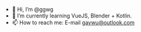 - 👋 Hi, I’m @ggwg
- 🌱 I’m currently learning VueJS, Blender + Kotlin.
- 📫 How to reach me: E-mail gavwu@outlook.com

<!---
ggwg/ggwg is a ✨ special ✨ repository because its `README.md` (this file) appears on your GitHub profile.
You can click the Preview link to take a look at your changes.
--->

